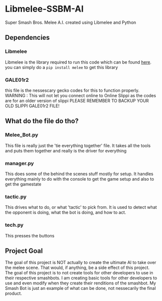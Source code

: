 # Libmelee-SSBM-AI
Super Smash Bros. Melee A.I. created using Libmelee and Python

## Dependencies
### Libmelee
Libmelee is the library required to run this code which can be found [here](https://github.com/altf4/libmelee). you can simply do a ```pip install melee``` to get this library
### GALE01r2
this file is the nessescary gecko codes for this to function properly. WARNING : This will not let you connect online to Online Slippi as the codes are for an older version of slippi
PLEASE REMEMBER TO BACKUP YOUR OLD SLIPPI GALE01r2 FILE!

## What do the file do tho?
### Melee_Bot.py
This file is really just the 'tie everything together' file. It takes all the tools and puts them together and really is the driver for everything
### manager.py
This does some of the behind the scenes stuff mostly for setup. It handles everything mainly to do with the console to get the game setup and also to get the gamestate
### tactic.py
This drives what to do, or what 'tactic' to pick from. It is used to detect what the opponent is doing, what the bot is doing, and how to act.
### tech.py
This presses the buttons

## Project Goal
The goal of this project is NOT actually to create the ultimate AI to take over the melee scene. That would, if anything, be a side effect of this project. The goal of this project is to not create tools for other developers to use in their respective smashbots. I am creating basic tools for other developers to use and even modify when they create their renditions of the smashbot. My Smash Bot is just an example of what can be done, not nessecarily the final product.
